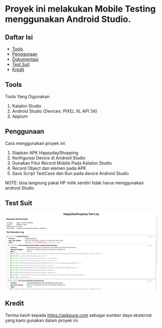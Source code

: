 # Proyek ini melakukan Mobile Testing menggunakan Android Studio.

## Daftar Isi
- [Tools](#Tools)
- [Penggunaan](#penggunaan)
- [Dokumentasi](#dokumentasi)
- [Test Suit](#Test_Suit)
- [Kredit](#Kredit)

## Tools
Tools Yang Digunakan
1. Katalon Studio
2. Android Studio (Devices: PIXEL XL API 34)
3. Appium

## Penggunaan

Cara menggunakan proyek ini:

1. Siapkan APK HappydayShopping
2. Konfigurasi Device di Android Studio
3. Gunakan Fitur Record Mobile Pada Katalon Studio
4. Record Object dan elemen pada APK
5. Save Script TestCase dan Run pada device Android Studio

NOTE: bisa langsung pakai HP milik sendiri tidak harus menggunakan android Studio


## Test Suit
![Test Suit](https://github.com/baguszufar/KatalonStudio_Zufar/blob/main/HappyDayShopping/Test%20Suit/test%20suite%20happy.png)

## Kredit
Terima kasih kepada https://apkpure.com sebagai sumber daya eksternal yang kami gunakan dalam proyek ini.

